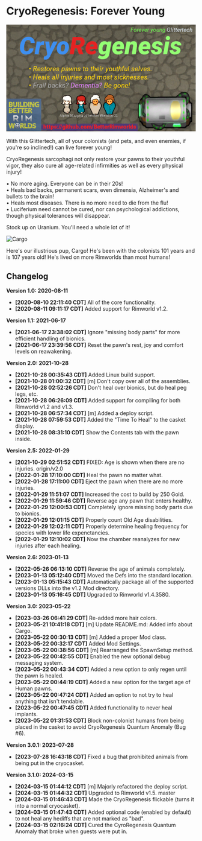 # CryoRegenesis: Forever Young

![CryoRegenesis: Live forever!](https://raw.githubusercontent.com/BetterRimworlds/CryoRegenesis/master/CryoRegenesis/About/Preview.png)

With this Glittertech, all of your colonists (and pets, and even enemies, if you're so 
inclined!) can live forever young!

CryoRegenesis sarcophagi not only restore your pawns to their youthful vigor, they also 
cure all age-related infirmities as well as every physical injury!

 • No more aging. Everyone can be in their 20s!  
 • Heals bad backs, permanent scars, even dimensia, Alzheimer's and bullets to the brain!  
 • Heals most diseases. There is no more need to die from the flu!  
 • Luciferium need cannot be cured, nor can psychological addictions, though physical
   tolerances will disappear.  

Stock up on Uranium. You'll need a whole lot of it!

![Cargo](https://github.com/BetterRimworlds/CryoRegenesis/assets/1125541/e76d8ca0-2616-44d6-9f7e-f89fa014a633)

Here's our illustrious pup, Cargo! He's been with the colonists 101 years and is 107 years old! He's lived
on more Rimworlds than most humans!

## Changelog

**Version 1.0: 2020-08-11**
* **[2020-08-10 22:11:40 CDT]** All of the core functionality.
* **[2020-08-11 09:11:17 CDT]** Added support for Rimworld v1.2.

**Version 1.1: 2021-06-17**
* **[2021-06-17 23:38:02 CDT]** Ignore "missing body parts" for more efficient handling of bionics.
* **[2021-06-17 23:39:56 CDT]** Reset the pawn's rest, joy and comfort levels on reawakening.

**Version 2.0: 2021-10-28**
* **[2021-10-28 00:35:43 CDT]** Added Linux build support.
* **[2021-10-28 01:00:32 CDT]** [m] Don't copy over all of the assemblies.
* **[2021-10-28 02:52:26 CDT]** Don't heal over bionics, but do heal peg legs, etc.
* **[2021-10-28 06:26:09 CDT]** Added support for compiling for both Rimworld v1.2 and v1.3.
* **[2021-10-28 06:57:34 CDT]** [m] Added a deploy script.
* **[2021-10-28 07:59:53 CDT]** Added the "Time To Heal" to the casket display.
* **[2021-10-28 08:31:10 CDT]** Show the Contents tab with the pawn inside.

**Version 2.5: 2022-01-29**
* **[2021-10-29 02:51:52 CDT]** FIXED: Age is shown when there are no injuries. origin/v2.0
* **[2022-01-28 17:10:00 CDT]** Heal the pawn no matter what.
* **[2022-01-28 17:11:00 CDT]** Eject the pawn when there are no more injuries.
* **[2022-01-29 11:51:07 CDT]** Increased the cost to build by 250 Gold.
* **[2022-01-29 11:59:46 CDT]** Reverse age any pawn that enters healthy.
* **[2022-01-29 12:00:53 CDT]** Completely ignore missing body parts due to bionics.
* **[2022-01-29 12:01:15 CDT]** Properly count Old Age disabilities.
* **[2022-01-29 12:02:11 CDT]** Properly determine healing frequency for species with lower life expenctancies.
* **[2022-01-29 12:10:02 CDT]** Now the chamber reanalyzes for new injuries after each healing.

**Version 2.6: 2023-01-13**
* **[2022-05-26 06:13:10 CDT]** Reverse the age of animals completely.
* **[2023-01-13 05:12:40 CDT]** Moved the Defs into the standard location.
* **[2023-01-13 05:15:43 CDT]** Automatically package all of the supported versions DLLs into the v1.2 Mod directory.
* **[2023-01-13 05:16:45 CDT]** Upgraded to Rimworld v1.4.3580.

**Version 3.0: 2023-05-22**
* **[2023-03-26 06:41:29 CDT]** Re-added more hair colors.
* **[2023-05-21 10:41:18 CDT]** [m] Update README.md: Added info about Cargo.
* **[2023-05-22 00:30:13 CDT]** [m] Added a proper Mod class.
* **[2023-05-22 00:32:17 CDT]** Added Mod Settings.
* **[2023-05-22 00:38:56 CDT]** [m] Rearranged the SpawnSetup method.
* **[2023-05-22 00:42:55 CDT]** Enabled the new optional debug messaging system.
* **[2023-05-22 00:43:34 CDT]** Added a new option to only regen until the pawn is healed.
* **[2023-05-22 00:44:19 CDT]** Added a new option for the target age of Human pawns.
* **[2023-05-22 00:47:24 CDT]** Added an option to not try to heal anything that isn't tendable.
* **[2023-05-22 00:47:45 CDT]** Added functionality to never heal implants.
* **[2023-05-22 01:31:53 CDT]** Block non-colonist humans from being placed in the casket to avoid CryoRegenesis Quantum Anomaly (Bug #6).

**Version 3.0.1: 2023-07-28**
* **[2023-07-28 16:43:18 CDT]** Fixed a bug that prohibited animals from being put in the cryocasket.

**Version 3.1.0: 2024-03-15**
* **[2024-03-15 01:44:12 CDT]** [m] Majorly refactored the deploy script.
* **[2024-03-15 01:44:32 CDT]** Upgraded to Rimworld v1.5. master
* **[2024-03-15 01:46:43 CDT]** Made the CryoRegenesis flickable (turns it into a normal cryocasket).
* **[2024-03-15 01:47:43 CDT]** Added optional code (enabled by default) to not heal any hediffs that are not marked as "bad".
* **[2024-03-15 02:16:24 CDT]** Cured the CyroRegenesis Quantum Anomaly that broke when guests were put in.
